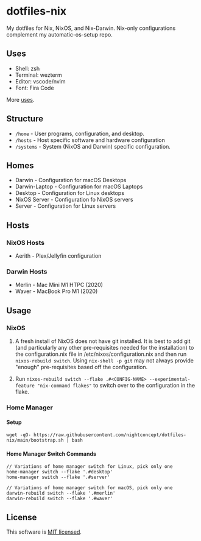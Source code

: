 # dotfiles-nix

My dotfiles for Nix, NixOS, and Nix-Darwin. Nix-only configurations complement my automatic-os-setup repo.

## Uses

- Shell: zsh
- Terminal: wezterm
- Editor: vscode/nvim
- Font: Fira Code

More [uses](https://www.solivan.dev/blog/uses/).

## Structure
- `/home` - User programs, configuration, and desktop.
- `/hosts` - Host specific software and hardware configuration
- `/systems` - System (NixOS and Darwin) specific configuration.

## Homes

- Darwin - Configuration for macOS Desktops
- Darwin-Laptop - Configuration for macOS Laptops
- Desktop - Configuration for Linux desktops
- NixOS Server - Configuration fo NixOS servers
- Server - Configuration for Linux servers

## Hosts

### NixOS Hosts

- Aerith - Plex/Jellyfin configuration

### Darwin Hosts

- Merlin - Mac Mini M1 HTPC (2020)
- Waver - MacBook Pro M1 (2020)

## Usage

### NixOS

1. A fresh install of NixOS does not have git installed. It is best to add git (and particularly any other pre-requisites needed for the installation) to the configuration.nix file in /etc/nixos/configuration.nix and then run `nixos-rebuild switch`. Using `nix-shell -p git` may not always provide "enough" pre-requisites based off the configuration.

2. Run `nixos-rebuild switch --flake .#<CONFIG-NAME> --experimental-feature "nix-command flakes"` to switch over to the configuration in the flake.

### Home Manager

#### Setup

```shell
wget -qO- https://raw.githubusercontent.com/nightconcept/dotfiles-nix/main/bootstrap.sh | bash
```

#### Home Manager Switch Commands

```shell
// Variations of home manager switch for Linux, pick only one
home-manager switch --flake '.#desktop'
home-manager switch --flake '.#server'

// Variations of home manager switch for macOS, pick only one
darwin-rebuild switch --flake '.#merlin'
darwin-rebuild switch --flake '.#waver'
```

## License

This software is [MIT licensed](LICENSE).
